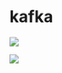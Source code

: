 # kafka
[![](https://images.microbadger.com/badges/image/haha1903/kafka.svg)](https://microbadger.com/images/haha1903/kafka "Get your own image badge on microbadger.com")

[![](https://images.microbadger.com/badges/version/haha1903/kafka.svg)](https://microbadger.com/images/haha1903/kafka "Get your own version badge on microbadger.com")

